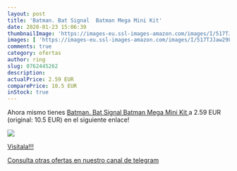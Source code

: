 ```yaml
---
layout: post
title: 'Batman. Bat Signal  Batman Mega Mini Kit'
date: 2020-01-23 15:06:39
thumbnailImage: 'https://images-eu.ssl-images-amazon.com/images/I/517TJJaw29L._SL200_.jpg'
images: [ 'https://images-eu.ssl-images-amazon.com/images/I/517TJJaw29L._SL200_.jpg' ]
comments: true
category: ofertas
author: ring
slug: 0762445262
description:
actualPrice: 2.59 EUR
comparePrice: 10.5 EUR
inStock: true
---
```


Ahora mismo tienes [Batman. Bat Signal  Batman Mega Mini Kit ](https://www.amazon.com/dp/0762445262/?tag=redken08-20) a 2.59 EUR (original: 10.5 EUR) en el siguiente enlace!

[![](https://images-eu.ssl-images-amazon.com/images/I/517TJJaw29L._SL200_.jpg)](https://www.amazon.com/dp/0762445262/?tag=redken08-20)

[Visítala!!!](https://www.amazon.com/dp/0762445262/?tag=redken08-20)

[Consulta otras ofertas en nuestro canal de telegram](https://t.me/s/ofertas25)
